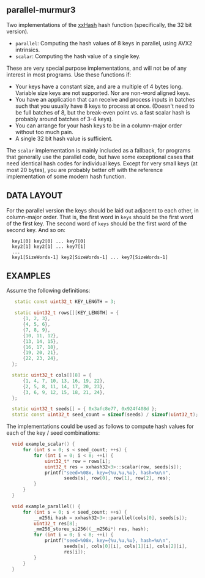 parallel-murmur3
----------------

Two implementations of the [xxHash](http:cyan4973.github.io/xxHash/)
hash function (specifically, the 32 bit version).

- `parallel`: Computing the hash values of 8 keys in parallel, using
  AVX2 intrinsics.
- `scalar`: Computing the hash value of a single key.

These are very special purpose implementations, and will not be
of any interest in most programs. Use these functions if:

- Your keys have a constant size, and are a multiple of 4 bytes
  long. Variable size keys are not supported. Nor are non-word
  aligned keys.
- You have an application that can receive and process inputs
  in batches such that you usually have 8 keys to process at once.
  (Doesn't need to be full batches of 8, but the break-even point
  vs. a fast scalar hash is probably around batches of 3-4 keys).
- You can arrange for your hash keys to be in a column-major
  order without too much pain.
- A single 32 bit hash value is sufficient.

The `scalar` implementation is mainly included as a fallback, for
programs that generally use the parallel code, but have some
exceptional cases that need identical hash codes for individual
keys. Except for very small keys (at most 20 bytes), you are probably
better off with the reference implementation of some modern
hash function.

DATA LAYOUT
-----------

For the parallel version the keys should be laid out adjacent to
each other, in column-major order. That is, the first word in
`keys` should be the first word of the first key. The second word
of `keys` should be the first word of the second key. And so on:

```
  key1[0] key2[0] ... key7[0]
  key2[1] key2[1] ... key7[1]
  ...
  key1[SizeWords-1] key2[SizeWords-1] ... key7[SizeWords-1]
```

EXAMPLES
--------

Assume the following definitions:

```c++
   static const uint32_t KEY_LENGTH = 3;

   static uint32_t rows[][KEY_LENGTH] = {
      {1, 2, 3},
      {4, 5, 6},
      {7, 8, 9},
      {10, 11, 12},
      {13, 14, 15},
      {16, 17, 18},
      {19, 20, 21},
      {22, 23, 24},
  };

  static uint32_t cols[][8] = {
      {1, 4, 7, 10, 13, 16, 19, 22},
      {2, 5, 8, 11, 14, 17, 20, 23},
      {3, 6, 9, 12, 15, 18, 21, 24},
  };

  static uint32_t seeds[] = { 0x3afc8e77, 0x924f408d };
  static const uint32_t seed_count = sizeof(seeds) / sizeof(uint32_t);
```

The implementations could be used as follows to compute hash values
for each of the key / seed combinations:

```c++
  void example_scalar() {
      for (int s = 0; s < seed_count; ++s) {
          for (int i = 0; i < 8; ++i) {
              uint32_t* row = rows[i];
              uint32_t res = xxhash32<3>::scalar(row, seeds[s]);
              printf("seed=%08x, key={%u,%u,%u}, hash=%u\n",
                     seeds[s], row[0], row[1], row[2], res);
          }
      }
  }

  void example_parallel() {
      for (int s = 0; s < seed_count; ++s) {
          __m256i hash = xxhash32<3>::parallel(cols[0], seeds[s]);
          uint32_t res[8];
          _mm256_storeu_si256((__m256i*) res, hash);
          for (int i = 0; i < 8; ++i) {
              printf("seed=%08x, key={%u,%u,%u}, hash=%u\n",
                     seeds[s], cols[0][i], cols[1][i], cols[2][i],
                     res[i]);
          }
      }
  }
```
